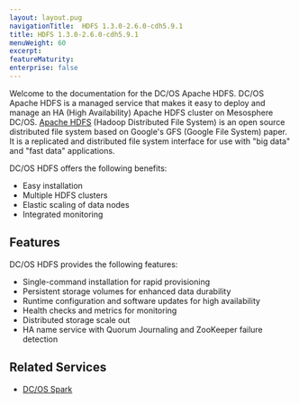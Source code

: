 ```yaml
---
layout: layout.pug
navigationTitle:  HDFS 1.3.0-2.6.0-cdh5.9.1
title: HDFS 1.3.0-2.6.0-cdh5.9.1
menuWeight: 60
excerpt:
featureMaturity:
enterprise: false
---
```


<!-- This source repo for this topic is https://github.com/dcos-commons/frameworks/hdfs -->




Welcome to the documentation for the DC/OS Apache HDFS. DC/OS Apache HDFS is a managed service that makes it easy to deploy and manage an HA (High Availability) Apache HDFS cluster on Mesosphere DC/OS. [Apache HDFS](http://hadoop.apache.org/) (Hadoop Distributed File System) is an open source distributed file system based on Google's GFS (Google File System) paper. It is a replicated and distributed file system interface for use with "big data" and "fast data" applications.

DC/OS HDFS offers the following benefits:

- Easy installation
- Multiple HDFS clusters
- Elastic scaling of data nodes
- Integrated monitoring


## Features

DC/OS HDFS provides the following features:

- Single-command installation for rapid provisioning
- Persistent storage volumes for enhanced data durability
- Runtime configuration and software updates for high availability
- Health checks and metrics for monitoring
- Distributed storage scale out
- HA name service with Quorum Journaling and ZooKeeper failure detection

## Related Services

- [DC/OS Spark](/services/spark/)
